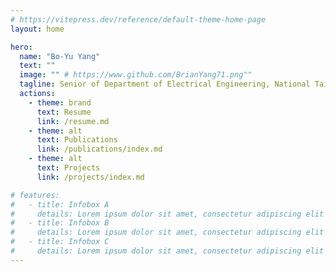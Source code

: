 ```yaml
---
# https://vitepress.dev/reference/default-theme-home-page
layout: home

hero:
  name: "Bo-Yu Yang"
  text: ""
  image: "" # https://www.github.com/BrianYang71.png""
  tagline: Senior of Department of Electrical Engineering, National Taiwan University. Information Theory, Security and Privacy.
  actions:
    - theme: brand
      text: Resume
      link: /resume.md
    - theme: alt
      text: Publications
      link: /publications/index.md
    - theme: alt
      text: Projects
      link: /projects/index.md

# features:
#   - title: Infobox A
#     details: Lorem ipsum dolor sit amet, consectetur adipiscing elit
#   - title: Infobox B
#     details: Lorem ipsum dolor sit amet, consectetur adipiscing elit
#   - title: Infobox C
#     details: Lorem ipsum dolor sit amet, consectetur adipiscing elit
---
```



